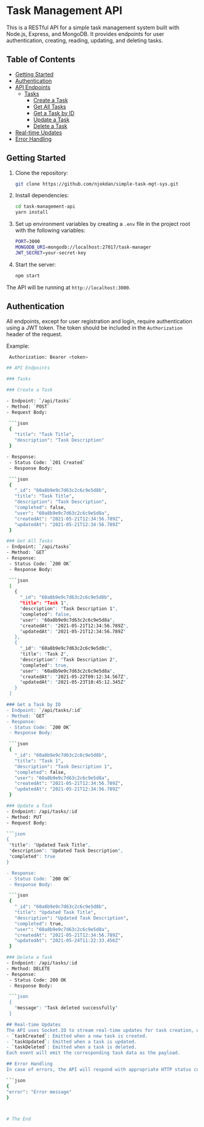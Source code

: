 # Task Management API

This is a RESTful API for a simple task management system built with Node.js, Express, and MongoDB. It provides endpoints for user authentication, creating, reading, updating, and deleting tasks.

## Table of Contents

- [Getting Started](#getting-started)
- [Authentication](#authentication)
- [API Endpoints](#api-endpoints)
  - [Tasks](#tasks)
    - [Create a Task](#create-a-task)
    - [Get All Tasks](#get-all-tasks)
    - [Get a Task by ID](#get-a-task-by-id)
    - [Update a Task](#update-a-task)
    - [Delete a Task](#delete-a-task)
- [Real-time Updates](#real-time-updates)
- [Error Handling](#error-handling)

## Getting Started

1. Clone the repository:

   ```bash
   git clone https://github.com/njokdan/simple-task-mgt-sys.git


2. Install dependencies:

   ```bash
   cd task-management-api
   yarn install

3. Set up environment variables by creating a `.env` file in the project root with the following variables:

   ```bash
   PORT=3000
   MONGODB_URI=mongodb://localhost:27017/task-manager
   JWT_SECRET=your-secret-key

4. Start the server:

   ```bash
   npm start

  The API will be running at `http://localhost:3000`.


## Authentication

All endpoints, except for user registration and login, require authentication using a JWT token. The token should be included in the `Authorization` header of the request.

Example:

   ```bash
    Authorization: Bearer <token>

## API Endpoints

### Tasks

### Create a Task

  - Endpoint: `/api/tasks`
  - Method: `POST`
  - Request Body:

    ```json
    {
      "title": "Task Title",
      "description": "Task Description"
    }

  - Response:
    - Status Code: `201 Created`
    - Response Body:

    ```json
    {
      "_id": "60a8b9e9c7d63c2c6c9e5d8b",
      "title": "Task Title",
      "description": "Task Description",
      "completed": false,
      "user": "60a8b9e9c7d63c2c6c9e5d8a",
      "createdAt": "2021-05-21T12:34:56.789Z",
      "updatedAt": "2021-05-21T12:34:56.789Z"
    }

### Get All Tasks
  - Endpoint: `/api/tasks`
  - Method: `GET`
  - Response:
    - Status Code: `200 OK`
    - Response Body:

    ```json
    [
      {
        "_id": "60a8b9e9c7d63c2c6c9e5d8b",
        "title": "Task 1",
        "description": "Task Description 1",
        "completed": false,
        "user": "60a8b9e9c7d63c2c6c9e5d8a",
        "createdAt": "2021-05-21T12:34:56.789Z",
        "updatedAt": "2021-05-21T12:34:56.789Z"
      },
      {
        "_id": "60a8b9e9c7d63c2c6c9e5d8c",
        "title": "Task 2",
        "description": "Task Description 2",
        "completed": true,
        "user": "60a8b9e9c7d63c2c6c9e5d8a",
        "createdAt": "2021-05-22T09:12:34.567Z",
        "updatedAt": "2021-05-23T10:45:12.345Z"
      }
    ]

### Get a Task by ID
  - Endpoint: `/api/tasks/:id`
  - Method: `GET`
  - Response:
    - Status Code: `200 OK`
    - Response Body:

    ```json
    {
      "_id": "60a8b9e9c7d63c2c6c9e5d8b",
      "title": "Task 1",
      "description": "Task Description 1",
      "completed": false,
      "user": "60a8b9e9c7d63c2c6c9e5d8a",
      "createdAt": "2021-05-21T12:34:56.789Z",
      "updatedAt": "2021-05-21T12:34:56.789Z"
    }

### Update a Task
  - Endpoint: /api/tasks/:id
  - Method: PUT
  - Request Body:

  ```json
  {
    "title": "Updated Task Title",
    "description": "Updated Task Description",
    "completed": true
  }

  - Response:
    - Status Code: `200 OK`
    - Response Body:

    ```json
    {
      "_id": "60a8b9e9c7d63c2c6c9e5d8b",
      "title": "Updated Task Title",
      "description": "Updated Task Description",
      "completed": true,
      "user": "60a8b9e9c7d63c2c6c9e5d8a",
      "createdAt": "2021-05-21T12:34:56.789Z",
      "updatedAt": "2021-05-24T11:22:33.456Z"
    }

### Delete a Task
  - Endpoint: /api/tasks/:id
  - Method: DELETE
  - Response:
    - Status Code: 200 OK
    - Response Body:

    ```json
    {
      "message": "Task deleted successfully"
    }

## Real-time Updates
The API uses Socket.IO to stream real-time updates for task creation, update, and deletion. Clients can connect to the Socket.IO server and listen for the following events:
  - `taskCreated`: Emitted when a new task is created.
  - `taskUpdated`: Emitted when a task is updated.
  - `taskDeleted`: Emitted when a task is deleted.
Each event will emit the corresponding task data as the payload.

## Error Handling
In case of errors, the API will respond with appropriate HTTP status codes and error messages in the following format:

```json
{
  "error": "Error message"
}



# The End

